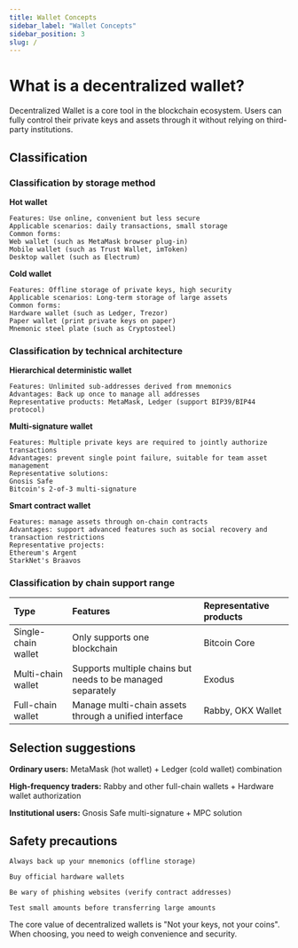 ```yaml
---
title: Wallet Concepts
sidebar_label: "Wallet Concepts"
sidebar_position: 3
slug: /
---
```

# What is a decentralized wallet?
Decentralized Wallet is a core tool in the blockchain ecosystem. Users can fully control their private keys and assets through it without relying on third-party institutions.

## Classification
### Classification by storage method
**Hot wallet**

    Features: Use online, convenient but less secure
    Applicable scenarios: daily transactions, small storage
    Common forms:
    Web wallet (such as MetaMask browser plug-in)
    Mobile wallet (such as Trust Wallet, imToken)
    Desktop wallet (such as Electrum)
**Cold wallet**

    Features: Offline storage of private keys, high security
    Applicable scenarios: Long-term storage of large assets
    Common forms:
    Hardware wallet (such as Ledger, Trezor)
    Paper wallet (print private keys on paper)
    Mnemonic steel plate (such as Cryptosteel)
### Classification by technical architecture
**Hierarchical deterministic wallet**

    Features: Unlimited sub-addresses derived from mnemonics
    Advantages: Back up once to manage all addresses
    Representative products: MetaMask, Ledger (support BIP39/BIP44 protocol)

**Multi-signature wallet**

    Features: Multiple private keys are required to jointly authorize transactions
    Advantages: prevent single point failure, suitable for team asset management
    Representative solutions:
    Gnosis Safe
    Bitcoin's 2-of-3 multi-signature

**Smart contract wallet**

    Features: manage assets through on-chain contracts
    Advantages: support advanced features such as social recovery and transaction restrictions
    Representative projects:
    Ethereum's Argent
    StarkNet's Braavos

### Classification by chain support range

| Type | Features | Representative products |
|:---------------|:--------------|:--------------|
| Single-chain wallet | Only supports one blockchain | Bitcoin Core |
| Multi-chain wallet | Supports multiple chains but needs to be managed separately | Exodus |
| Full-chain wallet | Manage multi-chain assets through a unified interface | Rabby, OKX Wallet |

## Selection suggestions

**Ordinary users:** MetaMask (hot wallet) + Ledger (cold wallet) combination

**High-frequency traders:** Rabby and other full-chain wallets + Hardware wallet authorization

**Institutional users:** Gnosis Safe multi-signature + MPC solution

## Safety precautions

    Always back up your mnemonics (offline storage)

    Buy official hardware wallets

    Be wary of phishing websites (verify contract addresses)

    Test small amounts before transferring large amounts

The core value of decentralized wallets is "Not your keys, not your coins". When choosing, you need to weigh convenience and security.